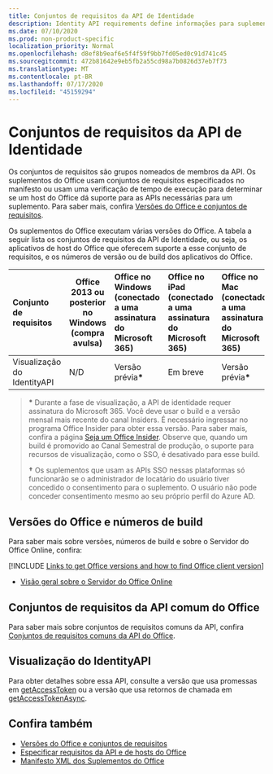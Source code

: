 ```yaml
---
title: Conjuntos de requisitos da API de Identidade
description: Identity API requirements define informações para suplementos do Office.
ms.date: 07/10/2020
ms.prod: non-product-specific
localization_priority: Normal
ms.openlocfilehash: d8ef8b9eaf6e5f4f59f9bb7fd05ed0c91d741c45
ms.sourcegitcommit: 472b81642e9eb5fb2a55cd98a7b0826d37eb7f73
ms.translationtype: MT
ms.contentlocale: pt-BR
ms.lasthandoff: 07/17/2020
ms.locfileid: "45159294"
---
```

# <a name="identity-api-requirement-sets"></a>Conjuntos de requisitos da API de Identidade

Os conjuntos de requisitos são grupos nomeados de membros da API. Os suplementos do Office usam conjuntos de requisitos especificados no manifesto ou usam uma verificação de tempo de execução para determinar se um host do Office dá suporte para as APIs necessárias para um suplemento. Para saber mais, confira [Versões do Office e conjuntos de requisitos](../../develop/office-versions-and-requirement-sets.md).

Os suplementos do Office executam várias versões do Office. A tabela a seguir lista os conjuntos de requisitos da API de Identidade, ou seja, os aplicativos de host do Office que oferecem suporte a esse conjunto de requisitos, e os números de versão ou de build dos aplicativos do Office.

|  Conjunto de requisitos  | Office 2013 ou posterior no Windows<br>(compra avulsa) | Office no Windows<br>(conectado a uma assinatura do Microsoft 365) |  Office no iPad<br>(conectado a uma assinatura do Microsoft 365)  |  Office no Mac<br>(conectado a uma assinatura do Microsoft 365)  | Office na Web  | SharePoint Online | OneDrive.com |Outlook.com e Exchange Online|
|:-----|-----|:-----|:-----|:-----|:-----|:-----|:-----|:-----|
| Visualização do IdentityAPI  | N/D | Versão prévia<b>*</b> | Em breve | Versão prévia<b>*</b> | Visualização<b>* &#8224;</b> | Visualização<b>* &#8224;</b>| Em breve | Em breve |

> **&#42;** Durante a fase de visualização, a API de identidade requer assinatura do Microsoft 365. Você deve usar o build e a versão mensal mais recente do canal Insiders. É necessário ingressar no programa Office Insider para obter essa versão. Para saber mais, confira a página [Seja um Office Insider](https://insider.office.com). Observe que, quando um build é promovido ao Canal Semestral de produção, o suporte para recursos de visualização, como o SSO, é desativado para esse build.
>
> **&#8224;** Os suplementos que usam as APIs SSO nessas plataformas só funcionarão se o administrador de locatário do usuário tiver concedido o consentimento para o suplemento. O usuário não pode conceder consentimento mesmo ao seu próprio perfil do Azure AD.

## <a name="office-versions-and-build-numbers"></a>Versões do Office e números de build

Para saber mais sobre versões, números de build e sobre o Servidor do Office Online, confira:

[!INCLUDE [Links to get Office versions and how to find Office client version](../../includes/links-get-office-versions-builds.md)]
- [Visão geral sobre o Servidor do Office Online](/officeonlineserver/office-online-server-overview)

## <a name="office-common-api-requirement-sets"></a>Conjuntos de requisitos da API comum do Office

Para saber mais sobre conjuntos de requisitos comuns da API, confira [Conjuntos de requisitos comuns da API do Office](office-add-in-requirement-sets.md).

## <a name="identityapi-preview"></a>Visualização do IdentityAPI

Para obter detalhes sobre essa API, consulte a versão que usa promessas em [getAccessToken](/javascript/api/office-runtime/officeruntime.auth#getaccesstoken-options-) ou a versão que usa retornos de chamada em [getAccessTokenAsync](/javascript/api/office/office.auth#getaccesstokenasync-options--callback-).

## <a name="see-also"></a>Confira também

- [Versões do Office e conjuntos de requisitos](../../develop/office-versions-and-requirement-sets.md)
- [Especificar requisitos da API e de hosts do Office](../../develop/specify-office-hosts-and-api-requirements.md)
- [Manifesto XML dos Suplementos do Office](../../develop/add-in-manifests.md)
